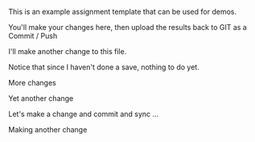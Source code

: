 This is an example assignment template that can be used for demos.

You'll make your changes here, then upload the results back to GIT as a Commit / Push

I'll make another change to this file.

Notice that since I haven't done a save, nothing to do yet.

More changes

Yet another change

Let's make a change and commit and sync ...

Making another change
